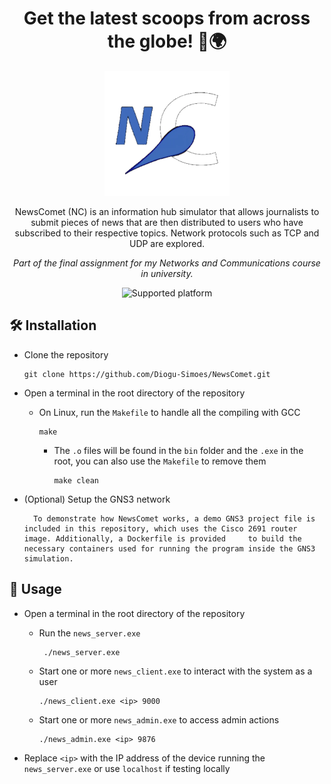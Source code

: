 <h1 align="center">
  Get the latest scoops from across the globe! 📰🌍
</h1>

<p align="center">
  <picture>
    <img src="res/logo.png" alt="NewsComet logo" width="200px">
  </picture>
</p>

<p align="center">
  NewsComet (NC) is an information hub simulator that allows journalists to submit pieces of news that are then distributed to users who have subscribed to their respective     topics. Network protocols such as TCP and UDP are explored.
</p>
<p align="center">
  <i>Part of the final assignment for my Networks and Communications course in university.</i>
</p>

<p align="center">
  <picture>
    <img src="https://img.shields.io/badge/platform-linux-blue" alt="Supported platform">
  </picture>
</p>

<h2>
🛠️ Installation
</h2>

* Clone the repository
  ```
  git clone https://github.com/Diogu-Simoes/NewsComet.git
  ```

* Open a terminal in the root directory of the repository

  * On Linux, run the `Makefile` to handle all the compiling with GCC
    ```
    make
    ```
  
    * The `.o` files will be found in the `bin` folder and the `.exe` in the root, you can also use the `Makefile` to remove them
      <br>
      
      ```
      make clean
      ```
 
* (Optional) Setup the GNS3 network
  ```
    To demonstrate how NewsComet works, a demo GNS3 project file is included in this repository, which uses the Cisco 2691 router image. Additionally, a Dockerfile is provided     to build the necessary containers used for running the program inside the GNS3 simulation.
  ```
  
<h2>
🚩 Usage
</h2>

* Open a terminal in the root directory of the repository

  * Run the `news_server.exe`
    ```
     ./news_server.exe
    ```

  * Start one or more `news_client.exe` to interact with the system as a user
    ```
    ./news_client.exe <ip> 9000
    ```

  * Start one or more `news_admin.exe` to access admin actions
    ```
    ./news_admin.exe <ip> 9876
    ```

* Replace `<ip>` with the IP address of the device running the `news_server.exe` or use `localhost` if testing locally

